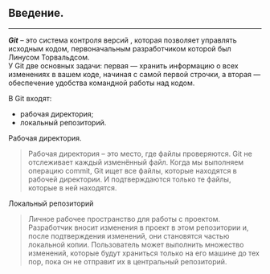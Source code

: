 Введение.
---
---
***Git*** – это система контроля версий , которая позволяет управлять исходным кодом, первоначальным разработчиком которой был Линусом Торвальдсом.                                                  
У Git две основных задачи: первая —  хранить информацию о всех изменениях в вашем коде, начиная с самой первой строчки, а вторая — обеспечение удобства командной работы над кодом.

В Git входят:

* рабочая директория;
* локальный репозиторий.

Рабочая директория.
>Рабочая директория – это место, где файлы проверяются. Git не отслеживает каждый изменённый файл. Когда мы выполняем операцию commit, Git ищет все файлы, которые находятся в рабочей директории. И подтверждаются только те файлы, которые в ней находятся.

Локальный репозиторий
>Личное рабочее пространство для работы с проектом. Разработчик вносит изменения в проект в этом репозитории и, после подтверждения изменений, они становятся частью локальной копии. Пользователь может выполнить множество изменений, которые будут храниться только на его машине до тех пор, пока он не отправит их в центральный репозиторий.